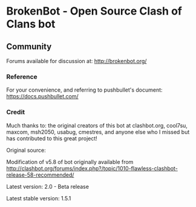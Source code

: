 # BrokenBot - Open Source Clash of Clans bot

## Community
Forums available for discussion at: http://brokenbot.org/

### Reference
For your convenience, and referring to pushbullet's document:
https://docs.pushbullet.com/

### Credit
Much thanks to: the original creators of this bot at clashbot.org, cool7su, maxcom, msh2050, usabug, cmestres, and anyone else who I missed but has contributed to this great project!

Original source:

Modification of v5.8 of bot originally available from http://clashbot.org/forums/index.php?/topic/1010-flawless-clashbot-release-58-recommended/


Latest version: 2.0 - Beta release

Latest stable version: 1.5.1
